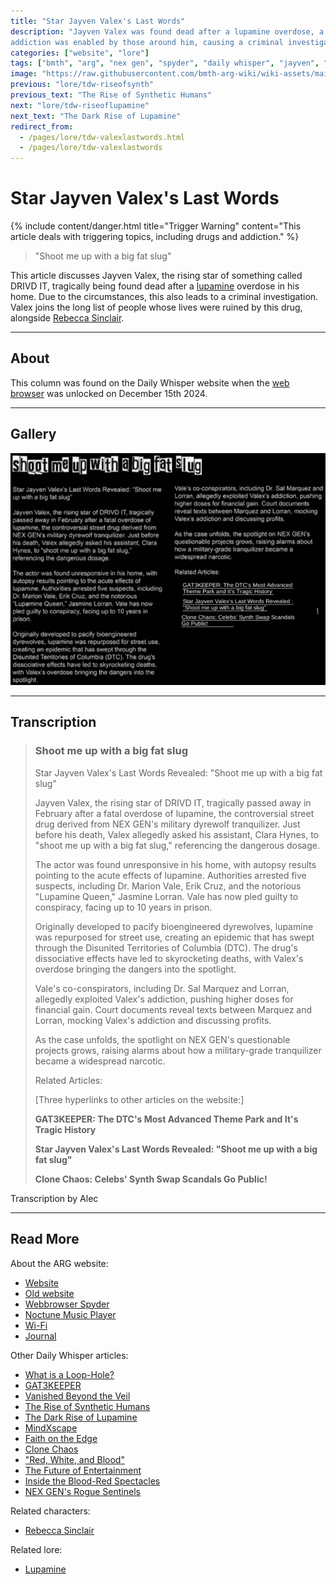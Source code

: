 ```yaml
---
title: "Star Jayven Valex's Last Words"
description: "Jayven Valex was found dead after a lupamine overdose, a shady tranquilizer developed by Nex Gen. His tragic 
addiction was enabled by those around him, causing a criminal investigation."
categories: ["website", "lore"]
tags: ["bmth", "arg", "nex gen", "spyder", "daily whisper", "jayven", "valex", "last words"]
image: "https://raw.githubusercontent.com/bmth-arg-wiki/wiki-assets/main/lore/webbrowser/dailywhisper/valex-300x300.png"
previous: "lore/tdw-riseofsynth"
previous_text: "The Rise of Synthetic Humans"
next: "lore/tdw-riseoflupamine"
next_text: "The Dark Rise of Lupamine"
redirect_from:
  - /pages/lore/tdw-valexlastwords.html
  - /pages/lore/tdw-valexlastwords
---
```

# Star Jayven Valex's Last Words

{% include content/danger.html
title="Trigger Warning"
content="This article deals with triggering topics, including drugs and addiction."
%}

> "Shoot me up with a big fat slug"

This article discusses Jayven Valex, the rising star of something called DRIVD IT, tragically being found 
dead after a [lupamine](../lore/lupamine) overdose in his home. Due to the circumstances, this also leads to a criminal investigation.
Valex joins the long list of people whose lives were ruined by this drug, alongside [Rebecca Sinclair](../characters/rebecca).

***

## About
 
This column was found on the Daily Whisper website when the [web browser](webbrowser) was unlocked on December 15th 2024.

***

## Gallery

![valex article](https://raw.githubusercontent.com/bmth-arg-wiki/wiki-assets/main/lore/webbrowser/dailywhisper/valex.png)

***

## Transcription

> ### Shoot me up with a big fat slug
> 
> Star Jayven Valex's Last Words Revealed: "Shoot me up with a big fat slug"
> 
> Jayven Valex, the rising star of DRIVD IT, tragically passed away in February after a fatal overdose of lupamine, 
> the controversial street drug derived from NEX GEN's military dyrewolf tranquilizer. Just before his death, 
> Valex allegedly asked his assistant, Clara Hynes, to "shoot me up with a big fat slug," referencing the dangerous dosage.
>
> The actor was found unresponsive in his home, with autopsy results pointing to the acute effects of lupamine. 
> Authorities arrested five suspects, including Dr. Marion Vale, Erik Cruz, and the notorious "Lupamine Queen," Jasmine Lorran. 
> Vale has now pled guilty to conspiracy, facing up to 10 years in prison.
>
> Originally developed to pacify bioengineered dyrewolves, lupamine was repurposed for street use, creating an epidemic 
> that has swept through the Disunited Territories of Columbia (DTC). The drug's dissociative effects have led to skyrocketing 
> deaths, with Valex's overdose bringing the dangers into the spotlight.
>
> Vale's co-conspirators, including Dr. Sal Marquez and Lorran, allegedly exploited Valex's addiction, pushing higher 
> doses for financial gain. Court documents reveal texts between Marquez and Lorran, mocking Valex's addiction and discussing profits.
>
> As the case unfolds, the spotlight on NEX GEN's questionable projects grows, raising alarms about how a military-grade 
> tranquilizer became a widespread narcotic.
>
> Related Articles:
> 
> [Three hyperlinks to other articles on the website:]
> 
> __GAT3KEEPER: The DTC's Most Advanced Theme Park and It's Tragic History__
> 
> __Star Jayven Valex's Last Words Revealed: "Shoot me up with a big fat slug"__
> 
> __Clone Chaos: Celebs' Synth Swap Scandals Go Public!__

Transcription by Alec

***

## Read More

About the ARG website:

- [Website](website)
- [Old website](website-v1)
- [Webbrowser Spyder](webbrowser)
- [Noctune Music Player](website-songs)
- [Wi-Fi](wifi)
- [Journal](journal)

Other Daily Whisper articles:

- [What is a Loop-Hole?](tdw-loophole)
- [GAT3KEEPER](tdw-gatekeeper)
- [Vanished Beyond the Veil](tdw-vanished)
- [The Rise of Synthetic Humans](tdw-riseofsynth)
- [The Dark Rise of Lupamine](tdw-riseoflupamine)
- [MindXscape](tdw-mindxscape)
- [Faith on the Edge](tdw-faithedge)
- [Clone Chaos](tdw-clonechaos)
- ["Red, White, and Blood"](tdw-redwhiteblood)
- [The Future of Entertainment](tdw-futureentertainment)
- [Inside the Blood-Red Spectacles](tdw-bloodredspectacles)
- [NEX GEN's Rogue Sentinels](tdw-roguesentinels)

Related characters:

- [Rebecca Sinclair](../characters/rebecca)

Related lore:

- [Lupamine](../lore/lupamine)